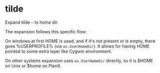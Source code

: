 tilde
=====

Expand tilde `~` to home dir.


The expansion follows this specific flow:

On windows at first HOME is used, and if it's not present or is empty,
there goes %USERPROFILE% (via `os.UserHomeDir`).
It allows for having HOME pointed to some extra layer like Cygwin environment.

On other systems expansion uses `os.UserHomeDir` directly, so it is
$HOME on Unix or $home on Plan9.
